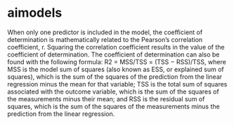 # aimodels
When only one predictor is included in the model, the coefficient of determination is mathematically related to the Pearson’s correlation coefficient, r. Squaring the correlation coefficient results in the value of the coefficient of determination. The coefficient of determination can also be found with the following formula: R2 = MSS/TSS = (TSS − RSS)/TSS, where MSS is the model sum of squares (also known as ESS, or explained sum of squares), which is the sum of the squares of the prediction from the linear regression minus the mean for that variable; TSS is the total sum of squares associated with the outcome variable, which is the sum of the squares of the measurements minus their mean; and RSS is the residual sum of squares, which is the sum of the squares of the measurements minus the prediction from the linear regression.
